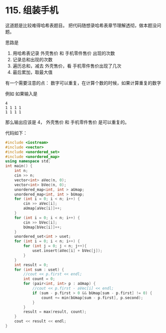 
# 115. 组装手机 

这道题是比较难得哈希表题目。 把代码随想录哈希表章节理解透彻，做本题没问题。 

思路是 

1. 用哈希表记录 外壳售价 和 手机零件售价 出现的次数 
2. 记录总和出现的次数
3. 遍历总和，减去 外壳售价，看 手机零件售价出现了几次
4. 最后累加，取最大值 

有一个需要注意的点： 数字可以重复，在计算个数的时候，如果计算重复的数字  

例如 如果输入是 

```
4
1 1 1 1
1 1 1 1
```
那么输出应该是 4， 外壳售价 和 手机零件售价 是可以重复的。 

代码如下：

```CPP 
#include <iostream> 
#include <vector>
#include <unordered_set>
#include <unordered_map>
using namespace std;
int main() {
    int n;
    cin >> n;
    vector<int> aVec(n, 0);
    vector<int> bVec(n, 0);
    unordered_map<int, int > aUmap;
    unordered_map<int, int > bUmap;
    for (int i = 0; i < n; i++) {
        cin >> aVec[i];
        aUmap[aVec[i]]++;
    }
    for (int i = 0; i < n; i++) {
        cin >> bVec[i];
        bUmap[bVec[i]]++;
    }
    unordered_set<int > uset;
    for (int i = 0; i < n; i++) {
        for (int j = 0; j < n; j++){
            uset.insert(aVec[i] + bVec[j]); 
        }
    }
    int result = 0;
    for (int sum : uset) {
        //cout << p.first << endl;
        int count = 0;
        for (pair<int, int> p : aUmap) {
            //cout << p.first - aVec[i] << endl;
            if (sum - p.first > 0 && bUmap[sum - p.first] != 0) {
                count += min(bUmap[sum - p.first], p.second);
            }
        }
        result = max(result, count);
    }
    cout << result << endl;
}
```
